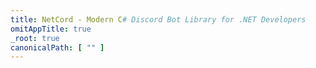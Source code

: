 ```yaml
---
title: NetCord - Modern C# Discord Bot Library for .NET Developers
omitAppTitle: true
_root: true
canonicalPath: [ "" ]
---
```

